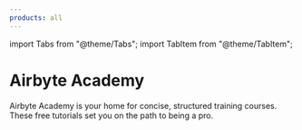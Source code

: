 ```yaml
---
products: all
---
```


import Tabs from "@theme/Tabs";
import TabItem from "@theme/TabItem";

# Airbyte Academy

Airbyte Academy is your home for concise, structured training courses. These free tutorials set you on the path to being a pro.

<Grid columns="2">
    <CardWithIcon title="Cloud fundamentals" description="In this course you will create a data pipeline using Airbyte Cloud, find existing Connectors in the Connector Marketplace, and learn best practices to create streams and move data between sources and destinations. In addition, you will learn how, using the new AI Assistant, you can create connections to any endpoint with no code." ctaText="Start learning Cloud" ctaLink="https://airbyteacademy.thinkific.com/products/courses/new-course?utm_source=airbytedocs" icon="fa-cloud" />
    <CardWithIcon title="Build an AI chatbot" description="In this course, you will use Stripe, Airbyte, Supabase, PGVector, and OpenAI to build an AI-powered chatbot to allow users to interact with e-commerce data. They will be able to ask natural language questions to uncover insights in the data." ctaText ="Start building AI apps" ctaLink="https://airbyteacademy.thinkific.com/courses/ai-chatbot?utm_source=airbytedocs" icon="fa-robot" />
</Grid>
<Grid columns="2">
    <CardWithIcon title="API" description="Coming soon!" icon="fa-lock" />
    <CardWithIcon title="Python" description="Coming soon!" icon="fa-lock" />
</Grid>
